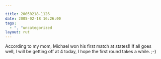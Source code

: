 ```yaml
---

title: 20050218-1126
date: 2005-02-18 16:26:00
tags:
  - ", "uncategorized
layout: rut
---
```


According to my mom, Michael won his first match at states!!
If all goes well, I will be getting off at 4 today, I hope the
first round takes a while. ;-)

